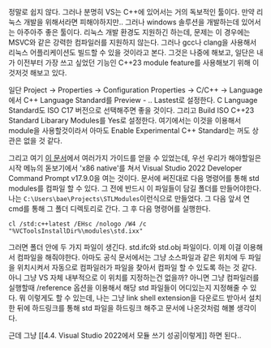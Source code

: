 정말로 쉽지 않다. 그러나 분명히 VS는 C++에 있어서는 거의 독보적인 툴이다. 만약 리눅스 개발을 위해서라면 피해야하지만.. 그러나 windows 솔루션을 개발하는데 있어서는 아주아주 좋은 툴이다. 리눅스 개발 환경도 지원하긴 하는데, 문제는 이 경우에는 MSVC와 같은 강력한 컴파일러를 지원하지 않는다. 그러나 gcc나 clang을 사용해서 리눅스 어플리케이션도 빌드할 수 있을 것이라고 본다. 그것은 나중에 해보고, 일단은 내가 이전부터 가장 쓰고 싶었던 기능인 C++23 module feature를 사용해보기 위해 이것저것 해보고 있다. 

일단 Project -> Properties -> Configuration Properties -> C/C++ -> Language 에서 C++ Language Standard를 Preview - .. Lastest로 설정한다. C Language Standard도 ISO C17 버전으로 선택해주면 좋을 것이다. 그리고 Build ISO C++23 Standard Libarary Modules를 Yes로 설정한다. 여기에서는 이것을 이용해서 module을 사용할것이라서 아마도 Enable Experimental C++ Standard는 꺼도 상관은 없을 것 같다.

그리고 여기 [이 문서](https://learn.microsoft.com/en-us/cpp/cpp/tutorial-import-stl-named-module?view=msvc-170)에서 여러가지 가이드를 얻을 수 있었는데, 우선 우리가 해야할일은 시작 메뉴의 돋보기에서 'x86 native'를 쳐서 Visual Studio 2022 Developer Command Prompt v17.9.0을 여는 것이다.
문서에 써진대로 다음 명령어를 통해 std modules를 컴파일 할 수 있다.
그 전에 반드시 이 파일들이 담길 폴더를 만들어야한다. 나는 `C:\Users\bae\Projects\STLModules`이런식으로 만들었다. 그 다음 앞서 연 cmd를 통해 그 폴더 디렉토리로 간다. 그 후 다음 명령어를 실행한다.
```
cl /std:c++latest /EHsc /nologo /W4 /c "%VCToolsInstallDir%\modules\std.ixx"
```
그러면 폴더 안에 두 가지 파일이 생긴다. std.ifc와 std.obj 파일이다. 이제 이걸 이용해서 컴파일을 해줘야한다. 아마도 공식 문서에서는 그냥 소스파일과 같은 위치에 두 파일을 위치시켜서 자동으로 컴파일러가 파일을 찾아서 컴파일 할 수 있도록 하는 것 같다. 아니 그냥 VS 자체 내부적으로 이 위치를 지정하는건 없을까? 아니면 그냥 컴파일러를 실행할때 /reference 옵션을 이용해서 해당 std 파일들이 어디있는지 지정해줄 수 있다.
뭐 이렇게도 할 수 있는데, 나는 그냥 link shell extension을 다운로드 받아서 설치한 뒤에 하드링크를 통해 std 파일을 하드링크 해주고 문서에 나온것처럼 해볼 생각이다. 

근데 그냥 [[4.4. Visual Studio 2022에서 모듈 쓰기 성공|이렇게]] 하면 된다..